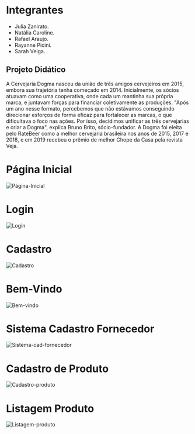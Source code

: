 # Integrantes

- Julia Zanirato.
- Natália Caroline.
- Rafael Araujo.
- Rayanne Picini.
- Sarah Veiga.

<div>
  <h2>Projeto Didático</h2>
</div>
<div>
  A Cervejaria Dogma nasceu da união de três amigos cervejeiros em 2015, 
  embora sua trajetória tenha começado em 2014. Inicialmente, os sócios 
  atuavam como uma cooperativa, onde cada um mantinha sua própria marca, 
  e juntavam forças para financiar coletivamente as produções. "Após um 
  ano nesse formato, percebemos que não estávamos conseguindo direcionar 
  esforços de forma eficaz para fortalecer as marcas, o que dificultava o 
  foco nas ações. Por isso, decidimos unificar as três cervejarias e criar a Dogma", 
  explica Bruno Brito, sócio-fundador. A Dogma foi eleita pelo RateBeer como a
  melhor cervejaria brasileira nos anos de 2015, 2017 e 2018, e em 2019 
  recebeu o prêmio de melhor Chope da Casa pela revista Veja.

</div>

<h1>Página Inicial</h1>

![Página-Inicial](https://github.com/user-attachments/assets/0d8cfd16-38a2-4b91-bf47-c94a29fe3320)

<h1>Login</h1>

![Login](https://github.com/user-attachments/assets/1d699f8a-a409-4d9f-b055-9579a26458f0)

<h1>Cadastro</h1>

![Cadastro](https://github.com/user-attachments/assets/3cb7c3da-1f99-4570-a916-ea26d49f3579)

<h1>Bem-Vindo</h1>

![Bem-vindo](https://github.com/user-attachments/assets/0abc9cfd-32d7-4b2f-b2c1-a120d96f3504)

<h1>Sistema Cadastro Fornecedor</h1>

![Sistema-cad-fornecedor](https://github.com/user-attachments/assets/9f4962c2-c3f9-449c-aef3-f49fdf10718b)

<h1>Cadastro de Produto</h1>

![Cadastro-produto](https://github.com/user-attachments/assets/14fc0466-2d41-4d70-9ace-9c7e0625b9de)

<h1>Listagem Produto</h1>

![Listagem-produto](https://github.com/user-attachments/assets/d865cc68-3a44-4407-bf27-2c33711d276f)
